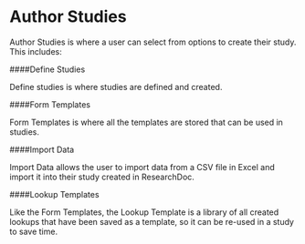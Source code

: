 # Author Studies
Author Studies is where a user can select from options to create their study. This includes:


####Define Studies

Define studies is where studies are defined and created.

####Form Templates

Form Templates is where all the templates are stored that can be used in studies.

####Import Data

Import Data allows the user to import data from a CSV file in Excel and import it into their study created in ResearchDoc.

####Lookup Templates

Like the Form Templates, the Lookup Template is a library of all created lookups that have been saved as a template, so it can be re-used in a study to save time.

